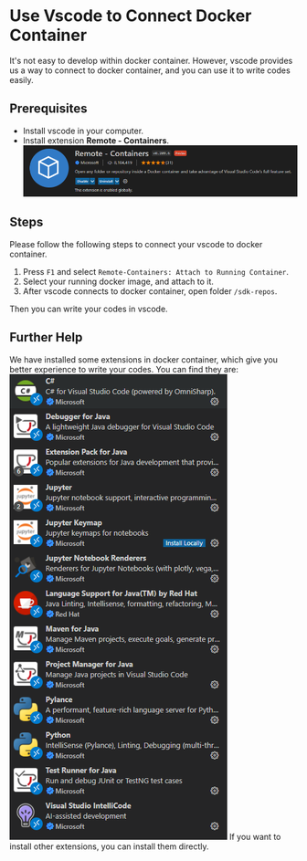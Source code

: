 # Use Vscode to Connect Docker Container
It's not easy to develop within docker container. However, vscode provides us a way to connect to docker container, and you can use it to write codes easily.

## Prerequisites
- Install vscode in your computer.
- Install extension **Remote - Containers**.
  ![vsocde connects docker containers](extension-remote-containers.png)

## Steps
Please follow the following steps to connect your vscode to docker container.
1. Press `F1` and select `Remote-Containers: Attach to Running Container`.
2. Select your running docker image, and attach to it.
3. After vscode connects to docker container, open folder `/sdk-repos`.

Then you can write your codes in vscode.

## Further Help
We have installed some extensions in docker container, which give you better experience to write your codes. You can find they are:
![extensions](extensions.png)
If you want to install other extensions, you can install them directly.
